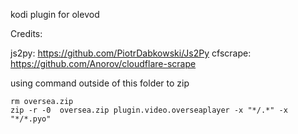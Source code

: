 kodi plugin for olevod

Credits:

js2py: https://github.com/PiotrDabkowski/Js2Py
cfscrape: https://github.com/Anorov/cloudflare-scrape

using command outside of this folder to zip

```shell
rm oversea.zip
zip -r -0  oversea.zip plugin.video.overseaplayer -x "*/.*" -x "*/*.pyo"
```